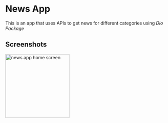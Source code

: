 # News App
This is an app that uses APIs to get news for different categories using *Dio Package* 


## Screenshots

<img src="https://github.com/mernaislam/News-App/assets/101946404/eff89330-5c27-4668-8bdb-5de7cd90ea7b" alt="news app home screen" width="200"/>
